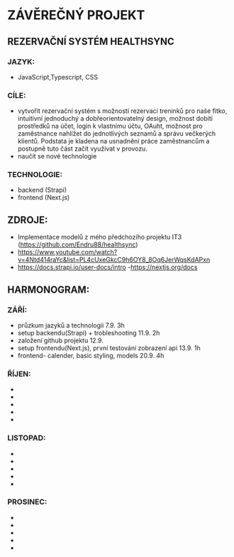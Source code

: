 
# ZÁVĚREČNÝ PROJEKT
## REZERVAČNÍ SYSTÉM HEALTHSYNC

### JAZYK:
  - JavaScript,Typescript, CSS
### CÍLE:
  - vytvořit rezervační systém s možností rezervací treninků pro naše fitko, intuitivní jednoduchý a dobřeorientovatelný design, možnost dobití prostředků na účet, login k vlastnímu účtu, OAuht, možnost pro zaměstnance nahlížet do jednotlivých seznamů a správu večkerých klientů. Podstata je kladena na  usnadnění práce zaměstnancům a postupně tuto část začít využívat v provozu.
  - naučit se nové technologie
### TECHNOLOGIE: 
  - backend (Strapi)
  - frontend (Next.js)

## ZDROJE:
  - Implementace modelů z mého předchozího projektu IT3 (https://github.com/Endru88/healthsync)
  - https://www.youtube.com/watch?v=4Ntd414raYc&list=PL4cUxeGkcC9h6OY8_8Oq6JerWqsKdAPxn
  - https://docs.strapi.io/user-docs/intro
  -https://nextjs.org/docs


## HARMONOGRAM:



### ZÁŘÍ:
  - průzkum jazyků a technologii                            7.9.     3h
  - setup backendu(Strapi)  + trobleshooting                11.9.    2h
  - založení github projektu                                12.9.
  - setup frontendu(Next.js), první testování zobrazení api  13.9.    1h
  - frontend- calender, basic styling, models  20.9.    4h

### ŘÍJEN:
  - 
  -
  -
  -
  -

### LISTOPAD:
  - 
  -
  -
  -
  -

### PROSINEC:
  - 
  -
  -
  -
  -
